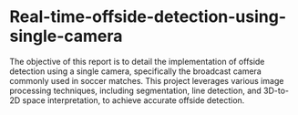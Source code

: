 # Real-time-offside-detection-using-single-camera
The objective of this report is to detail the implementation of offside detection using a single camera, specifically the broadcast camera commonly used in soccer matches. This project leverages various image processing techniques, including segmentation, line detection, and 3D-to-2D space interpretation, to achieve accurate offside detection.

